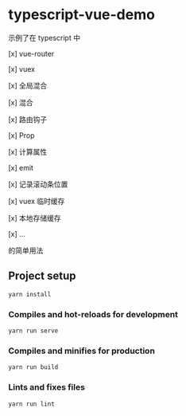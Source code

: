# typescript-vue-demo

示例了在 typescript 中

[x] vue-router

[x] vuex

[x] 全局混合

[x] 混合

[x] 路由钩子

[x] Prop

[x] 计算属性

[x] emit

[x] 记录滚动条位置

[x] vuex 临时缓存

[x] 本地存储缓存

[x] ...

的简单用法

## Project setup
```
yarn install
```

### Compiles and hot-reloads for development
```
yarn run serve
```

### Compiles and minifies for production
```
yarn run build
```

### Lints and fixes files
```
yarn run lint
```
